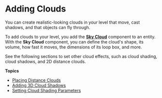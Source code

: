 # Adding Clouds<a name="weather-clouds-intro"></a>

You can create realistic\-looking clouds in your level that move, cast shadows, and that objects can fly through\. 

To add clouds to your level, you add the **[Sky Cloud](component-sky-cloud.md)** component to an entity\. With the **Sky Cloud** component, you can define the cloud's shape, its volume, how fast it moves, the dimensions of its loop box, and more\.

See the following sections to set other cloud effects, such as cloud shading, cloud shadows, and 2D distance clouds\.

**Topics**
+ [Placing Distance Clouds](weather-clouds-2d-distance-mesh.md)
+ [Adding 3D Cloud Shadows](weather-clouds-3d-shadows.md)
+ [Setting Cloud Shading Parameters](weather-clouds-shading.md)